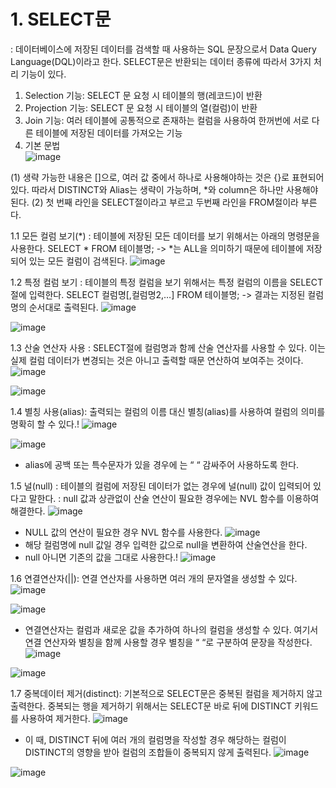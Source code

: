 # 1. SELECT문
: 데이터베이스에 저장된 데이터를 검색할 때 사용하는 SQL 문장으로서 Data Query Language(DQL)이라고 한다. SELECT문은 반환되는 데이터 종류에 따라서 3가지 처리 기능이 있다.
1) Selection 기능: SELECT 문 요청 시 테이블의 행(레코드)이 반환
2) Projection 기능: SELECT 문 요청 시 테이블의 열(컬럼)이 반환
3) Join 기능: 여러 테이블에 공통적으로 존재하는 컬럼을 사용하여 한꺼번에 서로 다른 테이블에 저장된 데이터를 가져오는 기능
4) 기본 문법  
 ![image](https://user-images.githubusercontent.com/88278485/164979552-acdc7f4e-2fd7-4aa8-aee8-145368378f5f.png)


  (1) 생략 가능한 내용은 []으로, 여러 값 중에서 하나로 사용해야하는 것은 {}로 표현되어 있다.
 따라서 DISTINCT와 Alias는 생략이 가능하며, *와 column은 하나만 사용해야 된다.
  (2) 첫 번째 라인을 SELECT절이라고 부르고 두번째 라인을 FROM절이라 부른다. 

1.1 모든 컬럼 보기(*)
 : 테이블에 저장된 모든 데이터를 보기 위해서는 아래의 명령문을 사용한다.
 SELECT *
 FROM 테이블명;
 -> *는 ALL을 의미하기 때문에 테이블에 저장되어 있는 모든 컬럼이 검색된다.
![image](https://user-images.githubusercontent.com/88278485/164979591-9ab7cce8-81ee-46fb-a65b-512155ac2037.png)


1.2 특정 컬럼 보기
: 테이블의 특정 컬럼을 보기 위해서는 특정 컬럼의 이름을 SELECT절에 입력한다.
SELECT 컬럼명[,컬럼명2,…]
FROM 테이블명;
-> 결과는 지정된 컬럼명의 순서대로 출력된다.
![image](https://user-images.githubusercontent.com/88278485/164979622-32df5ed6-3df9-4ae2-a3fb-1a654bfe0123.png)

![image](https://user-images.githubusercontent.com/88278485/164979624-31871c81-65e8-40bb-a1ca-f05af977828f.png)


1.3 산술 연산자 사용
: SELECT절에 컬럼명과 함께 산술 연산자를 사용할 수 있다. 이는 실제 컬럼 데이터가 변경되는
것은 아니고 출력할 때문 연산하여 보여주는 것이다.
![image](https://user-images.githubusercontent.com/88278485/164979631-1d65637d-ced1-41c8-9f3c-440c7b829124.png)

![image](https://user-images.githubusercontent.com/88278485/164979633-47c7867e-8efe-4311-9966-1dea7f0b2de4.png)


1.4 별칭 사용(alias): 출력되는 컬럼의 이름 대신 별칭(alias)를 사용하여 컬럼의 의미를 명확히 할 수 있다.!
![image](https://user-images.githubusercontent.com/88278485/166112641-0b030e7f-4226-4c87-b11a-c4f09e9463eb.png)

![image](https://user-images.githubusercontent.com/88278485/166112646-5cd8d6a7-d214-475c-ad63-6915196c0b2e.png)
- alias에 공백 또는 특수문자가 있을 경우에 는 “ “ 감싸주어 사용하도록 한다.


1.5 널(null)
: 테이블의 컬럼에 저장된 데이터가 없는 경우에 널(null) 값이 입력되어 있다고 말한다.
: null 값과 상관없이 산술 연산이 필요한 경우에는 NVL 함수를 이용하여 해결한다.
![image](https://user-images.githubusercontent.com/88278485/166112668-6b0f71aa-0eaf-4b83-ae87-8e21143d1881.png)
- NULL 값의 연산이 필요한 경우 NVL 함수를 사용한다.
![image](https://user-images.githubusercontent.com/88278485/166112687-80589465-d2ad-4c7e-a400-79067e2abe5a.png)
- 해당 컬럼명에 null 값일 경우 입력한 값으로 null을 변환하여 산술연산을 한다.
- null 아니면 기존의 값을 그대로 사용한다.!
![image](https://user-images.githubusercontent.com/88278485/166112700-b91de6f5-9b58-4a4f-ad06-da9c5f7ea6d0.png)


1.6 연결연산자(||): 연결 연산자를 사용하면 여러 개의 문자열을 생성할 수 있다.
![image](https://user-images.githubusercontent.com/88278485/166112722-20967aa3-32a1-492c-a22a-8150b6070ff9.png)

![image](https://user-images.githubusercontent.com/88278485/166112728-88442160-6cd9-452d-aa0a-430fca145893.png)
- 연결연산자는 컬럼과 새로운 값을 추가하여 하나의 컬럼을 생성할 수 있다. 여기서 연결 연산자와 별칭을 함께 사용할 경우 별칭을 “ “로 구분하여 문장을 작성한다. 
![image](https://user-images.githubusercontent.com/88278485/166112745-72e85114-8894-4ca5-8a68-8041c41f32f5.png)

![image](https://user-images.githubusercontent.com/88278485/166112750-f7f84a57-bc73-4de0-9b62-4870e2cfc818.png)


1.7 중복데이터 제거(distinct): 기본적으로 SELECT문은 중복된 컬럼을 제거하지 않고 출력한다.
중복되는 행을 제거하기 위해서는 SELECT문 바로 뒤에 DISTINCT 키워드를 사용하여 제거한다.
![image](https://user-images.githubusercontent.com/88278485/166112774-09978cbf-5179-4501-95f9-c84750b7ffdb.png)
- 이 때, DISTINCT 뒤에 여러 개의 컬럼명을 작성할 경우 해당하는 컬럼이 DISTINCT의 영향을 받아 컬럼의 조합들이 중복되지 않게 출력된다.
![image](https://user-images.githubusercontent.com/88278485/166112794-024f72a2-3dbb-4ece-b869-6093b6a60b4b.png)

![image](https://user-images.githubusercontent.com/88278485/166112798-69e2d48d-e4e5-45a4-a27b-8e72ee23fa91.png)

















